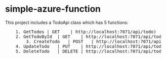 # simple-azure-function
This project includes a TodoApi class which has 5 functions:
<pre>
	1. GetTodos	| GET	 | http://localhost:7071/api/todo)
	2. GetTodoById	| GET 	 | http://localhost:7071/api/todo/{id})
    	3. CreateTodo	| POST	 | http://localhost:7071/api/todo)
	4. UpdateTodo	| PUT	 | http://localhost:7071/api/todo/{id})
	5. DeleteTodo	| DELETE | http://localhost:7071/api/todo/{id})
</pre>
